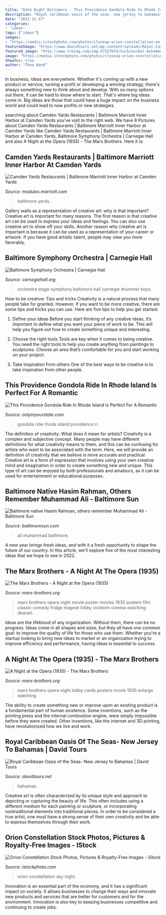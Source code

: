```yaml
---
title: "Date Night Baltimore - This Providence Gondola Ride In Rhode Island Is Perfect For A Romantic"
description: "Royal caribbean oasis of the seas- new jersey to bahamas"
date: "2022-11-17"
categories:
- "ideas"
tags: ["ideas"]
images:
- "https://media.istockphoto.com/photos/closeup-orion-constellation-on-a-night-sky-background-picture-id935311250?k=6&amp;m=935311250&amp;s=612x612&amp;w=0&amp;h=wr14Gg-WfJed7KBT8QPiKZBOyQ9a6qVLLVwtnUMDi9Y="
featuredImage: "https://www.davidtours.net/wp-content/uploads/Royal-Caribbean-Ship-1030x687.jpg"
featured_image: "http://www.trbimg.com/img-5752fbf4/turbine/bal-muhammad-ali-baltimore-0604"
image: "https://media.istockphoto.com/photos/closeup-orion-constellation-on-a-night-sky-background-picture-id935311250?k=6&amp;m=935311250&amp;s=612x612&amp;w=0&amp;h=wr14Gg-WfJed7KBT8QPiKZBOyQ9a6qVLLVwtnUMDi9Y="
ShowToc: true
author: "Thea Hand"
---
```



In business, ideas are everywhere. Whether it's coming up with a new product or service, turning a profit or developing a winning strategy, there's always something new to think about and develop. With so many options out there, it can be hard to know where to start. That's where big ideas come in. Big ideas are those that could have a huge impact on the business world and could lead to new profits or new strategies.

	

		
searching about Camden Yards Restaurants | Baltimore Marriott Inner Harbor at Camden Yards you've visit to the right web. We have 8 Pictures about Camden Yards Restaurants | Baltimore Marriott Inner Harbor at Camden Yards like Camden Yards Restaurants | Baltimore Marriott Inner Harbor at Camden Yards, Baltimore Symphony Orchestra | Carnegie Hall and also A Night at the Opera (1935) - The Marx Brothers. Here it is:
		
    
## Camden Yards Restaurants | Baltimore Marriott Inner Harbor At Camden Yards

<img loading=lazy src="https://modules.marriott.com/resourcefiles/bwiih-baltimore-marriott-inner-harbor-at-camden-yards-81195/bwiih-theyard-home.jpg?version=9142020005335" onerror="this.onerror=null;this.src='https://tse3.mm.bing.net/th?id=OIP.cSSQKYaFzeRADDnYf-Sz5wHaC0&amp;pid=15.1';" alt="Camden Yards Restaurants | Baltimore Marriott Inner Harbor at Camden Yards">

_Source: modules.marriott.com_

>baltimore yards. 

	

Gallery walls as a representation of creative art: why is that important?
Creative art is important for many reasons. The first reason is that creative art can be used to express your ideas and feelings. You can also use creative art to show off your skills. Another reason why creative art is important is because it can be used as a representation of your career or artwork. If you have good artistic talent, people may view you more favorably.

    
## Baltimore Symphony Orchestra | Carnegie Hall

<img loading=lazy src="https://carnegiehall.imgix.net/-/media/CarnegieHall/Images/Education/Young-Musicians/A-Global-Ode-to-Joy/Partner-Events/Baltimore-Symphony-Orchestra/Baltimore-Symphony-Orchestra-Hero.jpg?fit=crop&amp;crop=faces" onerror="this.onerror=null;this.src='https://tse4.mm.bing.net/th?id=OIP.u3OUA5N_SoZmN4NNgyF5kwHaE7&amp;pid=15.1';" alt="Baltimore Symphony Orchestra | Carnegie Hall">

_Source: carnegiehall.org_

>orchestra stage symphony baltimore hall carnegie drummer boys. 

	

How to be creative: Tips and tricks
Creativity is a natural process that many people take for granted. However, if you want to be more creative, there are some tips and tricks you can use. Here are five tips to help you get started:
1. Define your ideas
Before you start thinking of any creative ideas, it’s important to define what you want your piece of work to be. This will help you figure out how to create something unique and interesting.

2. Choose the right tools
Tools are key when it comes to being creative. You need the right tools to help you create anything from paintings to sculptures. Choose an area that’s comfortable for you and start working on your project.
3. Take inspiration from others
One of the best ways to be creative is to take inspiration from other people.

    
## This Providence Gondola Ride In Rhode Island Is Perfect For A Romantic

<img loading=lazy src="http://cdn.onlyinyourstate.com/wp-content/uploads/2018/03/photo0jpg-136.jpg" onerror="this.onerror=null;this.src='https://tse3.mm.bing.net/th?id=OIP.Gza-A6wxTT88KW4vX3Gu-gHaFj&amp;pid=15.1';" alt="This Providence Gondola Ride In Rhode Island Is Perfect For A Romantic">

_Source: onlyinyourstate.com_

>gondola ride rhode island providence ri. 

	

The definition of creativity: What does it mean for artists?
Creativity is a complex and subjective concept. Many people may have different definitions for what creativity means to them, and this can be confusing for artists who want to be associated with the term. Here, we will provide an definition of creativity that we believe is more accurate and practical. Creative art is a form of expression that involves using your own creative mind and imagination in order to create something new and unique. This type of art can be enjoyed by both professionals and amateurs, as it can be used for entertainment or educational purposes.

    
## Baltimore Native Hasim Rahman, Others Remember Muhammad Ali - Baltimore Sun

<img loading=lazy src="http://www.trbimg.com/img-5752fbf4/turbine/bal-muhammad-ali-baltimore-0604" onerror="this.onerror=null;this.src='https://tse2.mm.bing.net/th?id=OIP.Aft5_q561mDCvnJ0Z5sVZQHaKL&amp;pid=15.1';" alt="Baltimore native Hasim Rahman, others remember Muhammad Ali - Baltimore Sun">

_Source: baltimoresun.com_

>ali muhammad baltimore. 

	

A new year brings fresh ideas, and with it a fresh opportunity to shape the future of our country.  In this article, we'll explore five of the most interesting ideas that we hope to see in 2022. 

    
## The Marx Brothers - A Night At The Opera (1935)

<img loading=lazy src="https://www.marx-brothers.org/watching/posters/9_4.jpg" onerror="this.onerror=null;this.src='https://tse1.mm.bing.net/th?id=OIP.hMqJQ4XqHXm6bB9MaAVQgQHaK_&amp;pid=15.1';" alt="The Marx Brothers - A Night at the Opera (1935)">

_Source: marx-brothers.org_

>marx brothers opera night movie poster movies 1935 posters film classic comedy fridge magnet lobby vividiom cinema watching dearart. 

	

Ideas are the lifeblood of any organization. Without them, there can be no progress. Ideas come in all shapes and sizes, but they all have one common goal: to improve the quality of life for those who use them. Whether you're a startup looking to bring new ideas to market or an organization trying to improve efficiency and performance, having ideas is essential to success.

    
## A Night At The Opera (1935) - The Marx Brothers

<img loading=lazy src="http://www.marx-brothers.org/watching/posters/9_1.jpg" onerror="this.onerror=null;this.src='https://tse4.mm.bing.net/th?id=OIP.CfwWWhlB_8YzCd4UBO11GQHaF1&amp;pid=15.1';" alt="A Night at the Opera (1935) - The Marx Brothers">

_Source: marx-brothers.org_

>marx brothers opera night lobby cards posters movie 1935 enlarge watching. 

	

The ability to create something new or improve upon an existing product is a fundamental part of human existence. Some inventions, such as the printing press and the internal combustion engine, were simply impossible before they were created. Other inventions, like the internet and 3D printing, have revolutionized how we live and work.

    
## Royal Caribbean Oasis Of The Seas- New Jersey To Bahamas | David Tours

<img loading=lazy src="https://www.davidtours.net/wp-content/uploads/Royal-Caribbean-Ship-1030x687.jpg" onerror="this.onerror=null;this.src='https://tse4.mm.bing.net/th?id=OIP.00IKzQks6dvLZnWQtjV1XwHaE8&amp;pid=15.1';" alt="Royal Caribbean Oasis of the Seas- New Jersey to Bahamas | David Tours">

_Source: davidtours.net_

>bahamas. 

	

Creative art is often characterized by its unique style and approach to depicting or capturing the beauty of life. This often includes using a different medium for each painting or sculpture, or incorporating nontraditional elements into traditional pieces. In order to be considered a true artist, one must have a strong sense of their own creativity and be able to express themselves through their work.

    
## Orion Constellation Stock Photos, Pictures &amp; Royalty-Free Images - IStock

<img loading=lazy src="https://media.istockphoto.com/photos/closeup-orion-constellation-on-a-night-sky-background-picture-id935311250?k=6&amp;m=935311250&amp;s=612x612&amp;w=0&amp;h=wr14Gg-WfJed7KBT8QPiKZBOyQ9a6qVLLVwtnUMDi9Y=" onerror="this.onerror=null;this.src='https://tse2.mm.bing.net/th?id=OIP.1unRHVZ0twX9cMzYxif3GwHaE8&amp;pid=15.1';" alt="Orion Constellation Stock Photos, Pictures &amp; Royalty-Free Images - iStock">

_Source: istockphoto.com_

>orion constellation sky night. 

	

Innovation is an essential part of the economy, and it has a significant impact on society. It allows businesses to change their ways and innovate new products and services that are better for customers and for the environment. Innovation is also key to keeping businesses competitive and continuing to create jobs.

